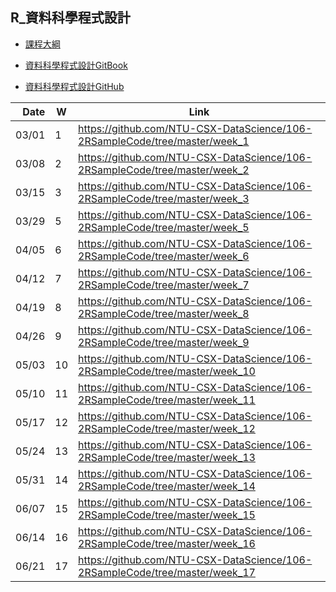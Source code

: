 ## R_資料科學程式設計

- [課程大綱](https://nol.ntu.edu.tw/nol/coursesearch/print_table.php?course_id=H03%2004010&class=&dpt_code=H020&ser_no=46352&semester=106-2&lang=CH)

- [資料科學程式設計GitBook](https://www.gitbook.com/book/pecu/r_)
- [資料科學程式設計GitHub](https://github.com/NTU-CSX-DataScience/106-2RSampleCode)


| Date   | W    | Link                                                           |
| --:    | --   | --                                                             |
| 03/01  |  1   | https://github.com/NTU-CSX-DataScience/106-2RSampleCode/tree/master/week_1 |
| 03/08  |  2   | https://github.com/NTU-CSX-DataScience/106-2RSampleCode/tree/master/week_2 |
| 03/15  |  3   | https://github.com/NTU-CSX-DataScience/106-2RSampleCode/tree/master/week_3 |
| 03/29  |  5   | https://github.com/NTU-CSX-DataScience/106-2RSampleCode/tree/master/week_5 |
| 04/05  |  6   | https://github.com/NTU-CSX-DataScience/106-2RSampleCode/tree/master/week_6 |
| 04/12  |  7   | https://github.com/NTU-CSX-DataScience/106-2RSampleCode/tree/master/week_7 |
| 04/19  |  8   | https://github.com/NTU-CSX-DataScience/106-2RSampleCode/tree/master/week_8 |
| 04/26  |  9   | https://github.com/NTU-CSX-DataScience/106-2RSampleCode/tree/master/week_9 |
| 05/03  |  10  | https://github.com/NTU-CSX-DataScience/106-2RSampleCode/tree/master/week_10 |
| 05/10  |  11  | https://github.com/NTU-CSX-DataScience/106-2RSampleCode/tree/master/week_11 |
| 05/17  |  12  | https://github.com/NTU-CSX-DataScience/106-2RSampleCode/tree/master/week_12 |
| 05/24  |  13  | https://github.com/NTU-CSX-DataScience/106-2RSampleCode/tree/master/week_13 |
| 05/31  |  14  | https://github.com/NTU-CSX-DataScience/106-2RSampleCode/tree/master/week_14 |
| 06/07  |  15  | https://github.com/NTU-CSX-DataScience/106-2RSampleCode/tree/master/week_15 |
| 06/14  |  16  | https://github.com/NTU-CSX-DataScience/106-2RSampleCode/tree/master/week_16 |
| 06/21  |  17  | https://github.com/NTU-CSX-DataScience/106-2RSampleCode/tree/master/week_17 |